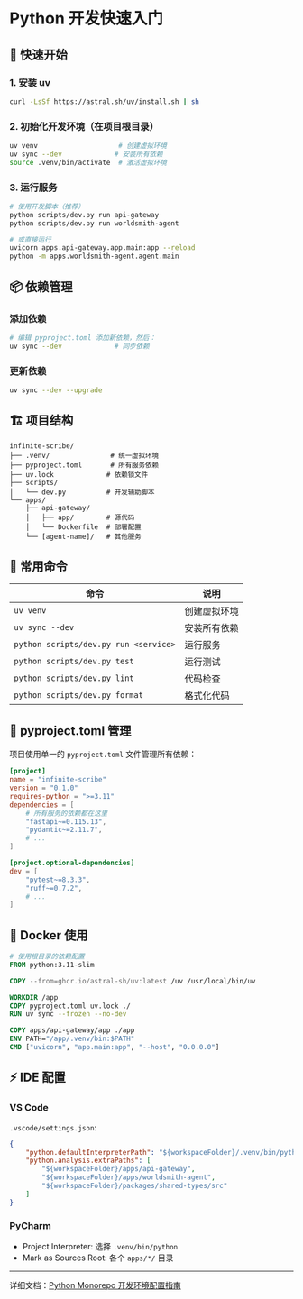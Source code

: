 # Python 开发快速入门

## 🚀 快速开始

### 1. 安装 uv
```bash
curl -LsSf https://astral.sh/uv/install.sh | sh
```

### 2. 初始化开发环境（在项目根目录）
```bash
uv venv                    # 创建虚拟环境
uv sync --dev             # 安装所有依赖
source .venv/bin/activate  # 激活虚拟环境
```

### 3. 运行服务
```bash
# 使用开发脚本（推荐）
python scripts/dev.py run api-gateway
python scripts/dev.py run worldsmith-agent

# 或直接运行
uvicorn apps.api-gateway.app.main:app --reload
python -m apps.worldsmith-agent.agent.main
```

## 📦 依赖管理

### 添加依赖
```bash
# 编辑 pyproject.toml 添加新依赖，然后：
uv sync --dev             # 同步依赖
```

### 更新依赖
```bash
uv sync --dev --upgrade
```

## 🏗️ 项目结构

```
infinite-scribe/
├── .venv/               # 统一虚拟环境
├── pyproject.toml       # 所有服务依赖
├── uv.lock             # 依赖锁文件
├── scripts/
│   └── dev.py          # 开发辅助脚本
└── apps/
    ├── api-gateway/
    │   ├── app/        # 源代码
    │   └── Dockerfile  # 部署配置
    └── [agent-name]/   # 其他服务
```

## 🔧 常用命令

| 命令 | 说明 |
|------|------|
| `uv venv` | 创建虚拟环境 |
| `uv sync --dev` | 安装所有依赖 |
| `python scripts/dev.py run <service>` | 运行服务 |
| `python scripts/dev.py test` | 运行测试 |
| `python scripts/dev.py lint` | 代码检查 |
| `python scripts/dev.py format` | 格式化代码 |

## 📝 pyproject.toml 管理

项目使用单一的 `pyproject.toml` 文件管理所有依赖：

```toml
[project]
name = "infinite-scribe"
version = "0.1.0"
requires-python = ">=3.11"
dependencies = [
    # 所有服务的依赖都在这里
    "fastapi~=0.115.13",
    "pydantic~=2.11.7",
    # ...
]

[project.optional-dependencies]
dev = [
    "pytest~=8.3.3",
    "ruff~=0.7.2",
    # ...
]
```

## 🐳 Docker 使用

```dockerfile
# 使用根目录的依赖配置
FROM python:3.11-slim

COPY --from=ghcr.io/astral-sh/uv:latest /uv /usr/local/bin/uv

WORKDIR /app
COPY pyproject.toml uv.lock ./
RUN uv sync --frozen --no-dev

COPY apps/api-gateway/app ./app
ENV PATH="/app/.venv/bin:$PATH"
CMD ["uvicorn", "app.main:app", "--host", "0.0.0.0"]
```

## ⚡ IDE 配置

### VS Code
`.vscode/settings.json`:
```json
{
    "python.defaultInterpreterPath": "${workspaceFolder}/.venv/bin/python",
    "python.analysis.extraPaths": [
        "${workspaceFolder}/apps/api-gateway",
        "${workspaceFolder}/apps/worldsmith-agent",
        "${workspaceFolder}/packages/shared-types/src"
    ]
}
```

### PyCharm
- Project Interpreter: 选择 `.venv/bin/python`
- Mark as Sources Root: 各个 `apps/*/` 目录

---

详细文档：[Python Monorepo 开发环境配置指南](docs/development/python-monorepo-setup-v3.md)